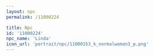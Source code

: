 ```yaml
---
layout: npc
permalink: /11000224

title: Npc
id: '11000224'
npc_name: 'Linda'
icon_url: 'portrait/npc/11000153_k_normalwoman3_p.png'
---
```

